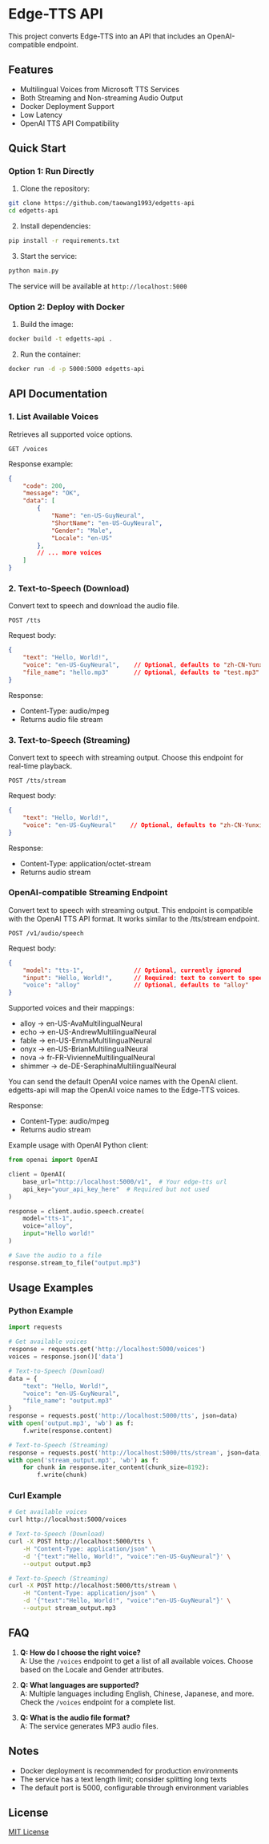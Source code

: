 # Edge-TTS API

This project converts Edge-TTS into an API that includes an OpenAI-compatible endpoint.

## Features

- Multilingual Voices from Microsoft TTS Services
- Both Streaming and Non-streaming Audio Output
- Docker Deployment Support
- Low Latency
- OpenAI TTS API Compatibility

## Quick Start

### Option 1: Run Directly

1. Clone the repository:
```bash
git clone https://github.com/taowang1993/edgetts-api
cd edgetts-api
```

2. Install dependencies:
```bash
pip install -r requirements.txt
```

3. Start the service:
```bash
python main.py
```

The service will be available at `http://localhost:5000`

### Option 2: Deploy with Docker

1. Build the image:
```bash
docker build -t edgetts-api .
```

2. Run the container:
```bash
docker run -d -p 5000:5000 edgetts-api
```

## API Documentation

### 1. List Available Voices

Retrieves all supported voice options.

```
GET /voices
```

Response example:
```json
{
    "code": 200,
    "message": "OK",
    "data": [
        {
            "Name": "en-US-GuyNeural",
            "ShortName": "en-US-GuyNeural",
            "Gender": "Male",
            "Locale": "en-US"
        },
        // ... more voices
    ]
}
```

### 2. Text-to-Speech (Download)

Convert text to speech and download the audio file.

```
POST /tts
```

Request body:
```json
{
    "text": "Hello, World!",
    "voice": "en-US-GuyNeural",    // Optional, defaults to "zh-CN-YunxiNeural"
    "file_name": "hello.mp3"       // Optional, defaults to "test.mp3"
}
```

Response:
- Content-Type: audio/mpeg
- Returns audio file stream

### 3. Text-to-Speech (Streaming)

Convert text to speech with streaming output.
Choose this endpoint for real-time playback.

```
POST /tts/stream
```

Request body:
```json
{
    "text": "Hello, World!",
    "voice": "en-US-GuyNeural"    // Optional, defaults to "zh-CN-YunxiNeural"
}
```

Response:
- Content-Type: application/octet-stream
- Returns audio stream

### OpenAI-compatible Streaming Endpoint

Convert text to speech with streaming output.
This endpoint is compatible with the OpenAI TTS API format.
It works similar to the /tts/stream endpoint.

```
POST /v1/audio/speech
```

Request body:
```json
{
    "model": "tts-1",              // Optional, currently ignored
    "input": "Hello, World!",      // Required: text to convert to speech
    "voice": "alloy"               // Optional, defaults to "alloy"
}
```

Supported voices and their mappings:
- alloy → en-US-AvaMultilingualNeural
- echo → en-US-AndrewMultilingualNeural
- fable → en-US-EmmaMultilingualNeural
- onyx → en-US-BrianMultilingualNeural
- nova → fr-FR-VivienneMultilingualNeural
- shimmer → de-DE-SeraphinaMultilingualNeural

You can send the default OpenAI voice names with the OpenAI client.
edgetts-api will map the OpenAI voice names to the Edge-TTS voices.

Response:
- Content-Type: audio/mpeg
- Returns audio stream

Example usage with OpenAI Python client:
```python
from openai import OpenAI

client = OpenAI(
    base_url="http://localhost:5000/v1",  # Your edge-tts url
    api_key="your_api_key_here"  # Required but not used
)

response = client.audio.speech.create(
    model="tts-1",
    voice="alloy",
    input="Hello world!"
)

# Save the audio to a file
response.stream_to_file("output.mp3")
```

## Usage Examples

### Python Example

```python
import requests

# Get available voices
response = requests.get('http://localhost:5000/voices')
voices = response.json()['data']

# Text-to-Speech (Download)
data = {
    "text": "Hello, World!",
    "voice": "en-US-GuyNeural",
    "file_name": "output.mp3"
}
response = requests.post('http://localhost:5000/tts', json=data)
with open('output.mp3', 'wb') as f:
    f.write(response.content)

# Text-to-Speech (Streaming)
response = requests.post('http://localhost:5000/tts/stream', json=data, stream=True)
with open('stream_output.mp3', 'wb') as f:
    for chunk in response.iter_content(chunk_size=8192):
        f.write(chunk)
```

### Curl Example

```bash
# Get available voices
curl http://localhost:5000/voices

# Text-to-Speech (Download)
curl -X POST http://localhost:5000/tts \
    -H "Content-Type: application/json" \
    -d '{"text":"Hello, World!", "voice":"en-US-GuyNeural"}' \
    --output output.mp3

# Text-to-Speech (Streaming)
curl -X POST http://localhost:5000/tts/stream \
    -H "Content-Type: application/json" \
    -d '{"text":"Hello, World!", "voice":"en-US-GuyNeural"}' \
    --output stream_output.mp3
```

## FAQ

1. **Q: How do I choose the right voice?**  
   A: Use the `/voices` endpoint to get a list of all available voices. Choose based on the Locale and Gender attributes.

2. **Q: What languages are supported?**  
   A: Multiple languages including English, Chinese, Japanese, and more. Check the `/voices` endpoint for a complete list.

3. **Q: What is the audio file format?**  
   A: The service generates MP3 audio files.

## Notes

- Docker deployment is recommended for production environments
- The service has a text length limit; consider splitting long texts
- The default port is 5000, configurable through environment variables

## License

[MIT License](LICENSE)
